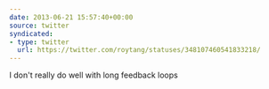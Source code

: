 ```yaml
---
date: 2013-06-21 15:57:40+00:00
source: twitter
syndicated:
- type: twitter
  url: https://twitter.com/roytang/statuses/348107460541833218/
---
```


I don't really do well with long feedback loops